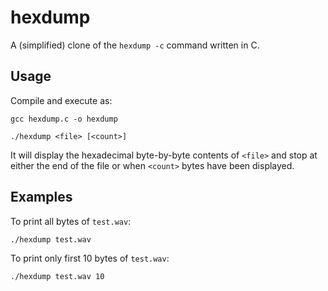 # hexdump

A (simplified) clone of the `hexdump -c` command written in C.

## Usage

Compile and execute as:

`gcc hexdump.c -o hexdump`

`./hexdump <file> [<count>]`

It will display the hexadecimal byte-by-byte contents of `<file>` and stop at either the end of the file or when `<count>` bytes have been displayed.

## Examples

To print all bytes of `test.wav`:

`./hexdump test.wav`

To print only first 10 bytes of `test.wav`:

`./hexdump test.wav 10`


